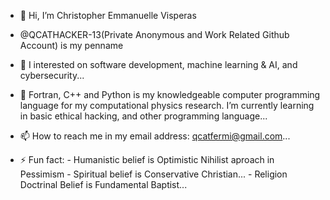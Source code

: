 - 👋 Hi, I’m Christopher Emmanuelle Visperas
- @QCATHACKER-13(Private Anonymous and Work Related Github Account) is my penname

- 👀 I interested on software development, machine learning & AI, and cybersecurity...

- 🌱 Fortran, C++ and Python is my knowledgeable computer programming language for my computational physics research. I’m currently learning in basic ethical hacking, and other programming language...

- 📫 How to reach me in my email address: qcatfermi@gmail.com...
- ⚡ Fun fact:
          - Humanistic belief is Optimistic Nihilist aproach in Pessimism
          - Spiritual belief is Conservative Christian...
         - Religion Doctrinal Belief is Fundamental Baptist...



